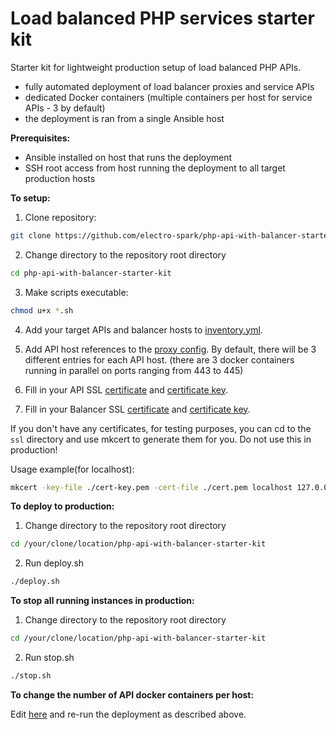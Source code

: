 # Load balanced PHP services starter kit
Starter kit for lightweight production setup of load balanced PHP APIs.
  - fully automated deployment of load balancer proxies and service APIs
  - dedicated Docker containers (multiple containers per host for service APIs - 3 by default)
  - the deployment is ran from a single Ansible host

__Prerequisites:__
 - Ansible installed on host that runs the deployment
 - SSH root access from host running the deployment to all target production hosts

__To setup:__
1. Clone repository:
```bash
git clone https://github.com/electro-spark/php-api-with-balancer-starter-kit.git
```

2. Change directory to the repository root directory
```bash
cd php-api-with-balancer-starter-kit
```

3. Make scripts executable:
```bash
chmod u+x *.sh
```
   
4. Add your target APIs and balancer hosts to [inventory.yml](https://github.com/electro-spark/php-api-with-balancer-starter-kit/blob/main/inventories/inventory.yml).
   
5. Add API host references to the [proxy config](https://github.com/electro-spark/php-api-with-balancer-starter-kit/blob/4b29c3cc1cbb84477bb46fdc343871b45293527b/balancer/default.conf#L4).
   By default, there will be 3 different entries for each API host. (there are 3 docker containers running in parallel on ports ranging from 443 to 445)
   
6. Fill in your API SSL [certificate](https://github.com/electro-spark/php-api-with-balancer-starter-kit/blob/main/api/ssl/cert.pem) and [certificate key](https://github.com/electro-spark/php-api-with-balancer-starter-kit/blob/main/api/ssl/cert-key.pem).
   
7. Fill in your Balancer SSL [certificate](https://github.com/electro-spark/php-api-with-balancer-starter-kit/blob/main/balancer/ssl/cert.pem) and [certificate key](https://github.com/electro-spark/php-api-with-balancer-starter-kit/blob/main/balancer/ssl/cert-key.pem).

If you don't have any certificates, for testing purposes, you can cd to the `ssl` directory and use mkcert to generate them for you. Do not use this in production!

Usage example(for localhost):
```bash
mkcert -key-file ./cert-key.pem -cert-file ./cert.pem localhost 127.0.0.1 ::1
```

__To deploy to production:__
1. Change directory to the repository root directory
```bash
cd /your/clone/location/php-api-with-balancer-starter-kit
```
2. Run deploy.sh
```bash
./deploy.sh
```

__To stop all running instances in production:__
1. Change directory to the repository root directory
```bash
cd /your/clone/location/php-api-with-balancer-starter-kit
```
2. Run stop.sh
```bash
./stop.sh
```

__To change the number of API docker containers per host:__

Edit [here](https://github.com/electro-spark/php-api-with-balancer-starter-kit/blob/83e141e7d65cc0cac8d450dd9b212b786051133b/playbooks/deploy.yml#L42) and re-run the deployment as described above. 



